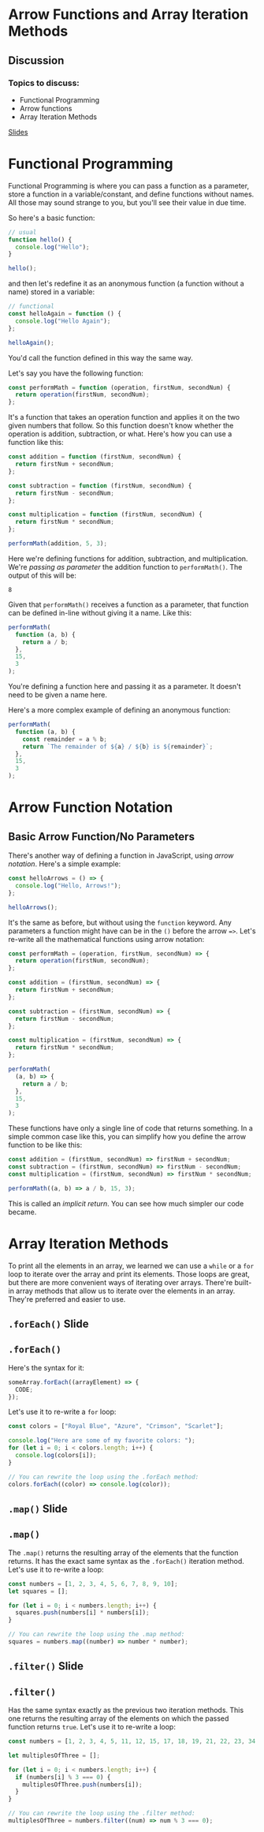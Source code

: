 # Arrow Functions and Array Iteration Methods

## Discussion

### Topics to discuss:

- Functional Programming
- Arrow functions
- Array Iteration Methods

[Slides](https://docs.google.com/presentation/d/1Jf6Dj5KhhUJZ-2sbSBAeLZb4ZeI5SxmfaBnvyNpqw2k/edit#slide=id.g4533db2398_0_0)

# Functional Programming

Functional Programming is where you can pass a function as a parameter, store a function in a variable/constant, and define functions without names. All those may sound strange to you, but you'll see their value in due time.

So here's a basic function:

```javascript
// usual
function hello() {
  console.log("Hello");
}

hello();
```

and then let's redefine it as an anonymous function (a function without a name) stored in a variable:

```javascript
// functional
const helloAgain = function () {
  console.log("Hello Again");
};

helloAgain();
```

You'd call the function defined in this way the same way.

Let's say you have the following function:

```javascript
const performMath = function (operation, firstNum, secondNum) {
  return operation(firstNum, secondNum);
};
```

It's a function that takes an operation function and applies it on the two given numbers that follow. So this function doesn't know whether the operation is addition, subtraction, or what. Here's how you can use a function like this:

```javascript
const addition = function (firstNum, secondNum) {
  return firstNum + secondNum;
};

const subtraction = function (firstNum, secondNum) {
  return firstNum - secondNum;
};

const multiplication = function (firstNum, secondNum) {
  return firstNum * secondNum;
};

performMath(addition, 5, 3);
```

Here we're defining functions for addition, subtraction, and multiplication. We're _passing as parameter_ the addition function to `performMath()`. The output of this will be:

```
8
```

Given that `performMath()` receives a function as a parameter, that function can be defined in-line without giving it a name. Like this:

```javascript
performMath(
  function (a, b) {
    return a / b;
  },
  15,
  3
);
```

You're defining a function here and passing it as a parameter. It doesn't need to be given a name here.

Here's a more complex example of defining an anonymous function:

```javascript
performMath(
  function (a, b) {
    const remainder = a % b;
    return `The remainder of ${a} / ${b} is ${remainder}`;
  },
  15,
  3
);
```

# Arrow Function Notation

## Basic Arrow Function/No Parameters

There's another way of defining a function in JavaScript, using _arrow notation_. Here's a simple example:

```javascript
const helloArrows = () => {
  console.log("Hello, Arrows!");
};

helloArrows();
```

It's the same as before, but without using the `function` keyword. Any parameters a function might have can be in the `()` before the arrow `=>`. Let's re-write all the mathematical functions using arrow notation:

```javascript
const performMath = (operation, firstNum, secondNum) => {
  return operation(firstNum, secondNum);
};

const addition = (firstNum, secondNum) => {
  return firstNum + secondNum;
};

const subtraction = (firstNum, secondNum) => {
  return firstNum - secondNum;
};

const multiplication = (firstNum, secondNum) => {
  return firstNum * secondNum;
};

performMath(
  (a, b) => {
    return a / b;
  },
  15,
  3
);
```

These functions have only a single line of code that returns something. In a simple common case like this, you can simplify how you define the arrow function to be like this:

```javascript
const addition = (firstNum, secondNum) => firstNum + secondNum;
const subtraction = (firstNum, secondNum) => firstNum - secondNum;
const multiplication = (firstNum, secondNum) => firstNum * secondNum;

performMath((a, b) => a / b, 15, 3);
```

This is called an _implicit return_. You can see how much simpler our code became.

# Array Iteration Methods

To print all the elements in an array, we learned we can use a `while` or a `for` loop to iterate over the array and print its elements. Those loops are great, but there are more convenient ways of iterating over arrays. There're built-in array methods that allow us to iterate over the elements in an array. They're preferred and easier to use.

## `.forEach()` Slide

## `.forEach()`

Here's the syntax for it:

```javascript
someArray.forEach((arrayElement) => {
  CODE;
});
```

Let's use it to re-write a `for` loop:

```javascript
const colors = ["Royal Blue", "Azure", "Crimson", "Scarlet"];

console.log("Here are some of my favorite colors: ");
for (let i = 0; i < colors.length; i++) {
  console.log(colors[i]);
}

// You can rewrite the loop using the .forEach method:
colors.forEach((color) => console.log(color));
```

## `.map()` Slide

## `.map()`

The `.map()` returns the resulting array of the elements that the function returns. It has the exact same syntax as the `.forEach()` iteration method. Let's use it to re-write a loop:

```javascript
const numbers = [1, 2, 3, 4, 5, 6, 7, 8, 9, 10];
let squares = [];

for (let i = 0; i < numbers.length; i++) {
  squares.push(numbers[i] * numbers[i]);
}

// You can rewrite the loop using the .map method:
squares = numbers.map((number) => number * number);
```

## `.filter()` Slide

## `.filter()`

Has the same syntax exactly as the previous two iteration methods. This one returns the resulting array of the elements on which the passed function returns `true`. Let's use it to re-write a loop:

```javascript
const numbers = [1, 2, 3, 4, 5, 11, 12, 15, 17, 18, 19, 21, 22, 23, 34, 56, 78];

let multiplesOfThree = [];

for (let i = 0; i < numbers.length; i++) {
  if (numbers[i] % 3 === 0) {
    multiplesOfThree.push(numbers[i]);
  }
}

// You can rewrite the loop using the .filter method:
multiplesOfThree = numbers.filter((num) => num % 3 === 0);
```
